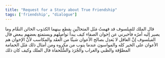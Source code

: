 ```yaml
---
title: "Request for a Story about True Friendship"
tags: ['friendship', "dialogue"]
---
```


 قال الملك للفيلسوف قد فهمتُ مَثَل المتحابَّينِ يقطع بينهما الكذوب الخائن النمَّام وما يصير إليه أمرُه فأخبرني عن إخوان الصفاء كيف يبدأ تواصلهم ويستمتع بعضهم ببعض
قال الفيلسوف إنَّ العاقل لا يَعدِل بصالح الأعوان شيئًا من الُعقَد والمكاسب لأنَّ الإخوان هم الأعوان على الخير كله والمواسون عندما ينوب من مكروه
ومن أمثال ذلك مَثَل الحمامة المطوَّقة والظبي والغراب والجُرَذ والسُّلَحفاة
قال الملك وكيف كان ذلك
